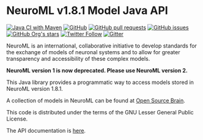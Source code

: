 NeuroML v1.8.1 Model Java API
=============================

[![Java CI with Maven](https://github.com/NeuroML/org.neuroml1.model/actions/workflows/ci.yml/badge.svg)](https://github.com/NeuroML/org.neuroml1.model/actions/workflows/ci.yml)
[![GitHub](https://img.shields.io/github/license/NeuroML/org.neuroml1.model)](https://github.com/NeuroML/org.neuroml1.model/blob/master/LICENSE.lesser)
[![GitHub pull requests](https://img.shields.io/github/issues-pr/NeuroML/org.neuroml1.model)](https://github.com/NeuroML/org.neuroml1.model/pulls)
[![GitHub issues](https://img.shields.io/github/issues/NeuroML/org.neuroml1.model)](https://github.com/NeuroML/org.neuroml1.model/issues)
[![GitHub Org's stars](https://img.shields.io/github/stars/NeuroML?style=social)](https://github.com/NeuroML)
[![Twitter Follow](https://img.shields.io/twitter/follow/NeuroML?style=social)](https://twitter.com/NeuroML)
[![Gitter](https://badges.gitter.im/NeuroML/community.svg)](https://gitter.im/NeuroML/community?utm_source=badge&utm_medium=badge&utm_campaign=pr-badge)

NeuroML is an international, collaborative initiative to develop standards for the exchange of models of neuronal systems and to
allow for greater transparency and accessibility of these complex models.

**NeuroML version 1 is now deprecated. Please use NeuroML version 2.**

This Java library provides a programmatic way to access models stored in NeuroML version 1.8.1.

A collection of models in NeuroML can be found at [Open Source Brain](http://www.opensourcebrain.org).

This code is distributed under the terms of the GNU Lesser General Public License.

The API documentation is [here](http://neuroml.github.io/org.neuroml1.model/).
